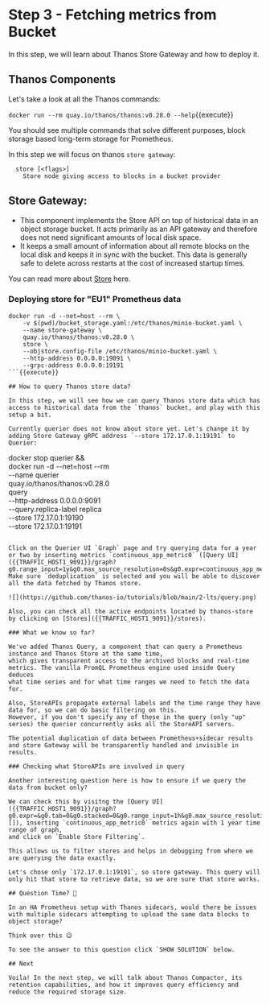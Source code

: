# Step 3 - Fetching metrics from Bucket

In this step, we will learn about Thanos Store Gateway and how to deploy it.

## Thanos Components

Let's take a look at all the Thanos commands:

```docker run --rm quay.io/thanos/thanos:v0.28.0 --help```{{execute}}

You should see multiple commands that solve different purposes, block storage based long-term storage for Prometheus.

In this step we will focus on thanos `store gateway`:

```
  store [<flags>]
    Store node giving access to blocks in a bucket provider
```

## Store Gateway:

* This component implements the Store API on top of historical data in an object storage bucket. It acts primarily as an API gateway and therefore does not need
significant amounts of local disk space.
* It keeps a small amount of information about all remote blocks on the local disk and keeps it in sync with the bucket.
This data is generally safe to delete across restarts at the cost of increased startup times.

You can read more about [Store](https://thanos.io/tip/components/store.md/) here.

### Deploying store for "EU1" Prometheus data

```
docker run -d --net=host --rm \
    -v $(pwd)/bucket_storage.yaml:/etc/thanos/minio-bucket.yaml \
    --name store-gateway \
    quay.io/thanos/thanos:v0.28.0 \
    store \
    --objstore.config-file /etc/thanos/minio-bucket.yaml \
    --http-address 0.0.0.0:19091 \
    --grpc-address 0.0.0.0:19191
```{{execute}}

## How to query Thanos store data?

In this step, we will see how we can query Thanos store data which has access to historical data from the `thanos` bucket, and play with this setup a bit.

Currently querier does not know about store yet. Let's change it by adding Store Gateway gRPC address `--store 172.17.0.1:19191` to Querier:

```
docker stop querier && \
docker run -d --net=host --rm \
   --name querier \
   quay.io/thanos/thanos:v0.28.0 \
   query \
   --http-address 0.0.0.0:9091 \
   --query.replica-label replica \
   --store 172.17.0.1:19190 \
   --store 172.17.0.1:19191
```{{execute}}

Click on the Querier UI `Graph` page and try querying data for a year or two by inserting metrics `continuous_app_metric0` ([Query UI]({{TRAFFIC_HOST1_9091}}/graph?g0.range_input=1y&g0.max_source_resolution=0s&g0.expr=continuous_app_metric0&g0.tab=0)). Make sure `deduplication` is selected and you will be able to discover all the data fetched by Thanos store.

![](https://github.com/thanos-io/tutorials/blob/main/2-lts/query.png)

Also, you can check all the active endpoints located by thanos-store by clicking on [Stores]({{TRAFFIC_HOST1_9091}}/stores).

### What we know so far?

We've added Thanos Query, a component that can query a Prometheus instance and Thanos Store at the same time,
which gives transparent access to the archived blocks and real-time metrics. The vanilla PromQL Prometheus engine used inside Query deduces
what time series and for what time ranges we need to fetch the data for.

Also, StoreAPIs propagate external labels and the time range they have data for, so we can do basic filtering on this.
However, if you don't specify any of these in the query (only "up" series) the querier concurrently asks all the StoreAPI servers.

The potential duplication of data between Prometheus+sidecar results and store Gateway will be transparently handled and invisible in results.

### Checking what StoreAPIs are involved in query

Another interesting question here is how to ensure if we query the data from bucket only?

We can check this by visitng the [Query UI]({{TRAFFIC_HOST1_9091}}/graph?g0.expr=&g0.tab=0&g0.stacked=0&g0.range_input=1h&g0.max_source_resolution=0s&g0.deduplicate=1&g0.partial_response=0&g0.store_matches=[]), inserting `continuous_app_metric0` metrics again with 1 year time range of graph,
and click on `Enable Store Filtering`.

This allows us to filter stores and helps in debugging from where we are querying the data exactly.

Let's chose only `172.17.0.1:19191`, so store gateway. This query will only hit that store to retrieve data, so we are sure that store works.

## Question Time? 🤔

In an HA Prometheus setup with Thanos sidecars, would there be issues with multiple sidecars attempting to upload the same data blocks to object storage?

Think over this 😉

To see the answer to this question click `SHOW SOLUTION` below.

## Next

Voila! In the next step, we will talk about Thanos Compactor, its retention capabilities, and how it improves query efficiency and reduce the required storage size.
